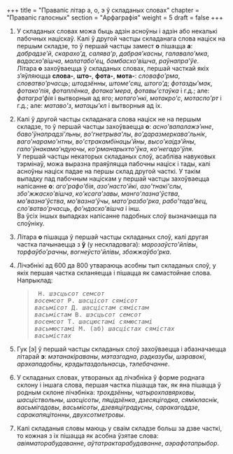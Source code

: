 +++
title = "Правапіс літар а, о, э ў складаных словах"
chapter = "Правапіс галосных"
section = "Арфаграфія"
weight = 5
draft = false
+++

1. У складаных словах можа быць адзін асноўны і адзін або некалькі пабочных націскаў. Калі ў другой частцы складанага слова націск на першым складзе, то ў першай частцы замест __о__ пішацца __а__: _дабрадзе'й_, _скарахо'д_, _салява'р_, _дабрая'касны_, _галавало'мка_, _вадасхо'вішча_, _малатабо'ец_, _бамбасхо'вішча_, _раўнапра'ўе_.
<br>Літара __о__ захоўваецца ў складаных словах, першай часткай якіх з’яўляюцца __слова-__, __што-__, __фота-__, __мота-__: _словафо'рма_, _словатво'рчасць_; _штодзённы_, _штоме'сяц_, _штого'д_; _фотазды'мак_, _фотако'пія_, _фотаплёнка_, _фотака'мера_, _фотавы'стаўка_ і г.д.; але: _фатагра'фія_ і вытворныя ад яго; _мотаго'нкі_, _мотакро'с_, _мотаспо'рт_ і г.д.; але: _матаво'з_, _матацы'кл_ і вытворныя ад іх.

2. Калі ў другой частцы складанага слова націск не на першым складзе, то ў першай частцы захоўваецца __о__: _аснo'вапалажэ'нне_, _бавo'ўнапрадзі'льны_, _вo'гнетрыва'лы_, _вo'даразмеркава'льнік_, _вагo'нарамо'нтны_, _вo'стракамбінацы'йны_, _высo'каідэ'йны_, _галo'ўнакама'ндуючы_, _кo'рманарыхто'ўка_, _кo'негадо'ўля_.
<br>У першай частцы некаторых складаных слоў, асабліва навуковых тэрмінаў, можа выразна праяўляцца пабочны націск і тады, калі асноўны націск падае на першы склад другой часткі. У такім выпадку пад пабочным націскам у першай частцы захоўваецца напісанне __о__: _агo'рафо'бія_, _азo'насто'йкі_, _азo'тнакі'слы_, _збo'жжасхо'вішча_, _кo'ксага'завы_, _мангo'лазна'ўства_, _мo'вазна'ўства_, _мo'вазна'ўчы_, _матo'разбо'рка_, _рабo'тада'вец_, _слo'ватво'рчасць_, _фo'ндасхо'вішча_ і інш.
<br>Ва ўсіх іншых выпадках напісанне падобных слоў вызначаецца па слоўніку.

3. Літара __о__ пішацца ў першай частцы складаных слоў, калі другая частка пачынаецца з __ў__ (у нескладовага): _марозаўсто'йлівы_, _торфаўбо'рачны_, _вогнеўсто'йлівы_, _збожжаўбо'рка_.

4. Лічэбнікі ад 600 да 800 утвараюць асобны тып складаных слоў, у якіх першая частка скланяецца і пішацца як самастойнае слова.
<br>Напрыклад:<blockquote><pre>
Н. _шэсцьсот_           _семсот_        _восемсот_
Р. _шасцісот_           _сямісот_       _васьмісот_
Д. _шасцістам_          _сямістам_      _васьмістам_
В. _шэсцьсот_           _семсот_        _восемсот_
Т. _шасцюстамі_         _сямюстамі_     _васьмюстамі_
М. (аб) _шасцістах_     _сямістах_      _васьмістах_</pre></blockquote>

5. Гук [э] ў першай частцы складаных слоў захоўваецца і абазначаецца літарай __э__: _мэтанакіраваны_, _мэтазгодна_, _рэдказубы_, _шэравокі_, _арэхападобны_, _крэдытаздольнасць_, _тэлебачанне_.

6. У складаных словах, утвораных ад лічэбніка ў форме роднага склону і іншага слова, першая частка пішацца так, як яна пішацца ў родным склоне лічэбніка: _трохдзённы_, _чатырохпавярховы_, _шасціствольны_, _шасцісоты_, _пяцідзёнка_, _дзесяцігодка_, _сямікласнік_, _васьмігадовы_, _васьмісоты_, _дзевяціградусны_, _саракагоддзе_, _саракапяцітонны_, _двухсотметровы_.

7. Калі складаныя словы маюць у сваім складзе больш за дзве часткі, то кожная з іх пішацца як асобна ўзятае слова: _авіяматорабудаванне_, _аўтатрактарабудаванне_, _аэрафотапрыбор_.
